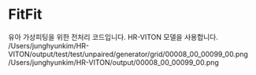 # FitFit
유아 가상피팅을 위한 전처리 코드입니다.
HR-VITON 모델을 사용합니다.
/Users/junghyunkim/HR-VITON/output/test/test/unpaired/generator/grid/00008_00_00099_00.png
/Users/junghyunkim/HR-VITON/output/00008_00_00099_00.png
